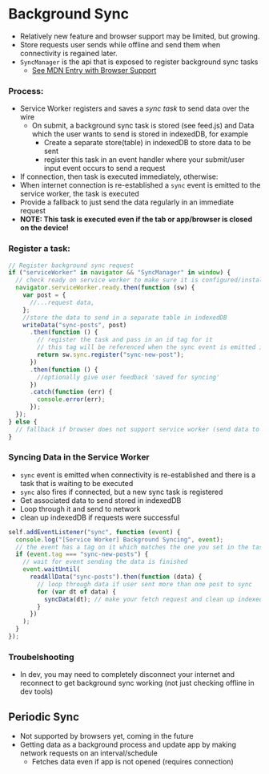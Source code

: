 # Background Sync

- Relatively new feature and browser support may be limited, but growing.
- Store requests user sends while offline and send them when connectivity is regained later.
- `SyncManager` is the api that is exposed to register background sync tasks
  - [ See MDN Entry with Browser Support](https://developer.mozilla.org/en-US/docs/Web/API/SyncManager)

### Process:

- Service Worker registers and saves a _sync task_ to send data over the wire
  - On submit, a background sync task is stored (see feed.js) and Data which the user wants to send is stored in indexedDB, for example
    - Create a separate store(table) in indexedDB to store data to be sent
    - register this task in an event handler where your submit/user input event occurs to send a request
- If connection, then task is executed immediately, otherwise:
- When internet connection is re-established a `sync` event is emitted to the service worker, the task is executed
- Provide a fallback to just send the data regularly in an immediate request
- **NOTE: This task is executed even if the tab or app/browser is closed on the device!**

### Register a task:

```javascript
// Register background sync request
if ("serviceWorker" in navigator && "SyncManager" in window) {
  // check ready on service worker to make sure it is configured/installed and ready to take input
  navigator.serviceWorker.ready.then(function (sw) {
    var post = {
      //...request data,
    };
    //store the data to send in a separate table in indexedDB
    writeData("sync-posts", post)
      .then(function () {
        // register the task and pass in an id tag for it
        // this tag will be referenced when the sync event is emitted in the sw
        return sw.sync.register("sync-new-post");
      })
      .then(function () {
        //optionally give user feedback 'saved for syncing'
      })
      .catch(function (err) {
        console.error(err);
      });
  });
} else {
  // fallback if browser does not support service worker (send data to network here)
}
```

### Syncing Data in the Service Worker

- `sync` event is emitted when connectivity is re-established and there is a task that is waiting to be executed
- `sync` also fires if connected, but a new sync task is registered
- Get associated data to send stored in indexedDB
- Loop through it and send to network
- clean up indexedDB if requests were successful

```javascript
self.addEventListener("sync", function (event) {
  console.log("[Service Worker] Background Syncing", event);
  // the event has a tag on it which matches the one you set in the task registration (feed.js)
  if (event.tag === "sync-new-posts") {
    // wait for event sending the data is finished
    event.waitUntil(
      readAllData("sync-posts").then(function (data) {
        // loop through data if user sent more than one post to sync
        for (var dt of data) {
          syncData(dt); // make your fetch request and clean up indexedDB - make sure to use a closure in the for loop so you don't only remove the last data entry
        }
      })
    );
  }
});
```

### Troubelshooting

- In dev, you may need to completely disconnect your internet and reconnect to get background sync working (not just checking offline in dev tools)

## Periodic Sync

- Not supported by browsers yet, coming in the future
- Getting data as a background process and update app by making network requests on an interval/schedule
  - Fetches data even if app is not opened (requires connection)
